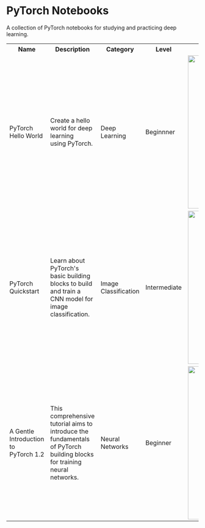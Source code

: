 # PyTorch Notebooks
A collection of PyTorch notebooks for studying and practicing deep learning.

<table class="tg">
  <tr>
    <th class="tg-yw4l"><b>Name</b></th>
    <th class="tg-yw4l"><b>Description</b></th>
    <th class="tg-yw4l"><b>Category</b></th>
    <th class="tg-yw41"><b>Level</b></th>
    <th class="tg-yw4l"><b>Link </b></th>
    <th class="tg-yw4l"><b>Blog </b></th>
    
  </tr>
  
  <tr>
    <td class="tg-yw4l">PyTorch Hello World</td>
    <td class="tg-yw4l">Create a hello world for deep learning using PyTorch.</td>
    <td class="tg-yw4l">Deep Learning</td>
    <td class="tg-yw4l">Beginnner</td>
    <td class="tg-yw4l"><a href="https://colab.research.google.com/drive/1ac0K9_aa46c77XEeYtaMAfSOfmH1Bl9L">
  <img src="https://colab.research.google.com/assets/colab-badge.svg" width = '400px' >
</a></td>
    <td class="tg-yw4l"><a href="https://medium.com/dair-ai/a-first-shot-at-deep-learning-with-pytorch-4a8252d30c75?sk=729868741e9809dc3bba6e28a4d7af10">read</a></td>
  </tr>
  
  <tr>
    <td class="tg-yw4l">PyTorch Quickstart</td>
    <td class="tg-yw4l">Learn about PyTorch's basic building blocks to build and train a CNN model for image classification.</td>
    <td class="tg-yw4l">Image Classification</td>
    <td class="tg-yw4l">Intermediate</td>
    <td class="tg-yw4l"><a href="https://colab.research.google.com/github/omarsar/pytorch_notebooks/blob/master/pytorch_quick_start.ipynb">
  <img src="https://colab.research.google.com/assets/colab-badge.svg" width = '400px' >
</a></td>
    <td class="tg-yw4l"><a href="https://medium.com/dair-ai/pytorch-1-2-quickstart-with-google-colab-6690a30c38d">read</a></td>
  </tr>

  <tr>
    <td class="tg-yw4l">A Gentle Introduction to PyTorch 1.2</td>
    <td class="tg-yw4l">This comprehensive tutorial aims to introduce the fundamentals of PyTorch building blocks for training neural networks.</td>
    <td class="tg-yw4l">Neural Networks</td>
    <td class="tg-yw4l">Beginner</td>
    <td class="tg-yw4l"><a href="https://github.com/omarsar/pytorch_notebooks/blob/master/A_Gentle_Introduction_to_PyTorch_1_2.ipynb">
  <img src="https://colab.research.google.com/assets/colab-badge.svg" width = '400px' >
</a></td>
    <td class="tg-yw4l"><a href="https://medium.com/dair-ai/pytorch-1-2-introduction-guide-f6fa9bb7597c">read</a></td>
  </tr>
  
  
  
  
</table>
